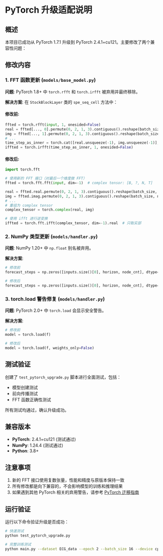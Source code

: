 # PyTorch 升级适配说明

## 概述
本项目已成功从 PyTorch 1.7.1 升级到 PyTorch 2.4.1+cu121。主要修改了两个兼容性问题：

## 修改内容

### 1. FFT 函数更新 (`models/base_model.py`)

**问题**: PyTorch 1.8+ 中 `torch.rfft` 和 `torch.irfft` 被弃用并最终移除。

**解决方案**: 在 `StockBlockLayer` 类的 `spe_seq_cell` 方法中：

#### 修改前:
```python
ffted = torch.rfft(input, 1, onesided=False)
real = ffted[..., 0].permute(0, 2, 1, 3).contiguous().reshape(batch_size, node_cnt, -1)
img = ffted[..., 1].permute(0, 2, 1, 3).contiguous().reshape(batch_size, node_cnt, -1)
# ...
time_step_as_inner = torch.cat([real.unsqueeze(-1), img.unsqueeze(-1)], dim=-1)
iffted = torch.irfft(time_step_as_inner, 1, onesided=False)
```

#### 修改后:
```python
import torch.fft

# 使用新的 FFT 接口（对最后一个维度做 FFT）
ffted = torch.fft.fft(input, dim=-1)  # complex tensor: [B, ?, N, T]

real = ffted.real.permute(0, 2, 1, 3).contiguous().reshape(batch_size, node_cnt, -1)
img = ffted.imag.permute(0, 2, 1, 3).contiguous().reshape(batch_size, node_cnt, -1)
# ...
# 重组为 complex tensor
complex_tensor = torch.complex(real, img)

# 使用 ifft 进行逆变换
iffted = torch.fft.ifft(complex_tensor, dim=-1).real  # 只取实部
```

### 2. NumPy 类型更新 (`models/handler.py`)

**问题**: NumPy 1.20+ 中 `np.float` 别名被弃用。

**解决方案**:
```python
# 修改前
forecast_steps = np.zeros([inputs.size()[0], horizon, node_cnt], dtype=np.float)

# 修改后  
forecast_steps = np.zeros([inputs.size()[0], horizon, node_cnt], dtype=np.float64)
```

### 3. torch.load 警告修复 (`models/handler.py`)

**问题**: PyTorch 2.0+ 中 `torch.load` 会显示安全警告。

**解决方案**:
```python
# 修改前
model = torch.load(f)

# 修改后
model = torch.load(f, weights_only=False)
```

## 测试验证

创建了 `test_pytorch_upgrade.py` 脚本进行全面测试，包括：
- 模型创建测试
- 前向传播测试  
- FFT 函数正确性测试

所有测试均通过，确认升级成功。

## 兼容版本

- **PyTorch**: 2.4.1+cu121 (测试通过)
- **NumPy**: 1.24.4 (测试通过)
- **Python**: 3.8+

## 注意事项

1. 新的 FFT 接口使用复数张量，性能和精度与原版本保持一致
2. 所有修改都是向下兼容的，不会影响模型的训练和推理结果
3. 如果遇到其他 PyTorch 相关的弃用警告，请参考 [PyTorch 迁移指南](https://pytorch.org/docs/stable/notes/cuda.html)

## 运行验证

运行以下命令验证升级是否成功：

```bash
# 快速测试
python test_pytorch_upgrade.py

# 完整训练测试
python main.py --dataset ECG_data --epoch 2 --batch_size 16 --device cpu
``` 